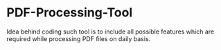 # PDF-Processing-Tool
Idea behind coding such tool is to include all possible features which are required while processing PDF files on daily basis. 
